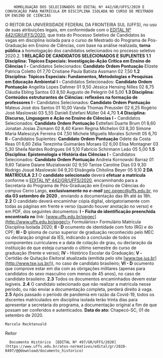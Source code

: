         HOMOLOGAÇÃO DOS SELECIONADOS DO EDITAL Nº 442/GR/UFFS/2020 E CONVOCAÇÃO PARA MATRÍCULA EM DISCIPLINA ISOLADA NO CURSO DE MESTRADO EM ENSINO DE CIÊNCIAS  

 O REITOR DA UNIVERSIDADE FEDERAL DA FRONTEIRA SUL (UFFS), no uso de suas atribuições legais, em conformidade com o [EDITAL Nº 442/GR/UFFS/2020](https://www.uffs.edu.br/atos-normativos/edital/gr/2020-0442), que trata do Processo Seletivo de Candidatos às vagas em disciplina isolada para o curso de Mestrado do Programa de Pós-Graduação em Ensino de Ciências, com base na análise realizada, **torna pública** a homologação dos candidatos selecionados no processo seletivo 2020.2.  **1 RELAÇÃO DE CANDIDATOS SELECIONADOS E SUPLENTES** **1.1 Disciplina:** **Tópicos Especiais: Investigação-Ação Crítica em Ensino de Ciências** **I -**  Candidatos Selecionados:     **Candidato**   **Ordem**   **Pontuação**     Elizete Patricia Coletto   01   7,70     Cristiane Paula Batista Assmann   02   7,50     **1.2 Disciplina:** **Tópicos Especiais: Fundamentos, Metodologias e Pesquisas em Educação Ambiental** **I -**  Candidatos Selecionados:     **Candidato**   **Ordem**   **Pontuação**     Angelita Lopes Dahmer   01   9,50     Jéssica Hensing Nilles   02   8,75     Cláudia Ebling Santos   03   8,50     Augusto de Pelegrin   04   5,00     **1.3 Disciplina:** **Conteúdos estruturantes de Ciências: reflexões na formação de professores** **I -**  Candidatos Selecionados:     **Candidato**   **Ordem**   **Pontuação**     Mateus José dos Santos   01   10,00     Vanda Thomas Preussler   02   6,25     Rogério José Maslowski   03   5,55     Danieli Estefani Müller   04   4,70     **1.4 Disciplina:** **Discurso, Linguagem e Ação no Ensino de Ciências** **I -**  Candidatos Selecionados:     **Candidato**   **Ordem**   **Pontuação**     Esttefani Duarte Brum   01   8,60     Jonatan Josias Zismann   02   8,40     Karen Regina Michelon   03   8,30     Simone Maria Malesczyk Ferreira   04   7,50     Michele Miguelis Morales Schmitt   05   6,70     **II -**  Candidatos Suplentes:     **Candidato**   **Ordem**   **Pontuação**     Odete da Costa Reas   01   6,60     Zélia Terezinha Guimarães Moraes   02   6,00     Elisa Montagner   03   5,30     Sheila Nardes Rodrigues   04   5,10     Fabrício Schirmann Leão   05   5,00     **1.5 Disciplina: Epistemologia**  **e História das Ciências** **I -**  Candidatos Selecionados:     **Candidato**   **Ordem**   **Pontuação**     Andreia Kornowski Barraz   01   9,60     Tatiane Daiane Muzialowski   02   9,50     Tanise Caroline Dias   03   9,30     Rodrigo Josué Maslowski   04   9,20     Elisângela Chitolina Beyer   05   9,10      **2 DA MATRÍCULA** **2.1**  O **candidato selecionado** deverá **efetuar a matrícula** conforme o [EDITAL Nº 442/GR/UFFS/2020](https://www.uffs.edu.br/atos-normativos/edital/gr/2020-0442), encaminhando para a Secretaria do Programa de Pós-Graduação em Ensino de Ciências do *campus*  Cerro Largo, **exclusivamente no *e-mail***  sec.ppgec@uffs.edu.br, no **dia 03 setembro de 2020** , enviando a documentação das 8h até às 18h. **2.2**  O candidato deverá encaminhar cópia digital, obrigatoriamente com todas as páginas em frente e verso (quando houver anotação no verso) e em PDF, dos seguintes documentos: **I - Ficha de identificação preenchida encontrada no**  link: [www.uffs.edu.br/ppgec](http://www.uffs.edu.br/ppgec)> Formulários> Formulário Matrícula Disciplina Isolada 2020; **II - D** ocumento de identidade com foto (RG) e do CPF; **III - D** iploma de curso superior de graduação reconhecido pelo MEC ou declaração original da IES, indicando a conclusão de todos os componentes curriculares e a data de colação de grau, ou declaração da instituição de que esteja cursando o último semestre do curso de graduação (frente e verso); **IV -**  Histórico Escolar da Graduação; **V -**  Certidão de Quitação Eleitoral atualizada (emitida pelo site [www.tse.jus.br](http://www.tse.jus.br/)), no caso de candidato brasileiro; **VI - D** ocumento que comprove estar em dia com as obrigações militares (apenas para candidatos do sexo masculino com menos de 45 anos), no caso de candidato brasileiro. **2.3**  Todos os documentos encaminhados devem estar legíveis. **2.4**  O candidato selecionado que não realizar a matrícula nesse período, ou não enviar a documentação completa, perderá direito à vaga. **2.5**  Após passado o período de pandemia em razão da Covid-19, todos os discentes matriculados em disciplina isolada terão trinta dias para apresentar a secretaria do programa, a documentação original a fim de que possam ser conferidos e autenticados.        **Data do ato:** Chapecó-SC, 01 de setembro de 2020.   
 

    Marcelo Recktenvald   
 Reitor 

      Documento Histórico  [EDITAL Nº 497/GR/UFFS/2020](https://www.uffs.edu.br/atos-normativos/edital/gr/2020-0497/@@download/documento_historico)     
      